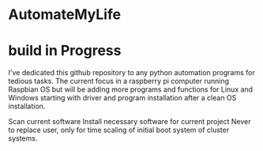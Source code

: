 # AutomateMyLife
# build in Progress
I've dedicated this github repository to any python automation programs for tedious tasks.
The current focus in a raspberry pi computer running Raspbian OS but will be adding more
programs and functions for Linux and Windows starting with driver and program installation after a
clean OS installation.

Scan current software
Install necessary software for current project
  Never to replace user, only for time scaling of initial boot system of cluster systems.
